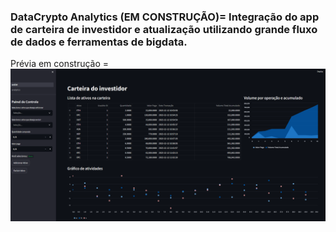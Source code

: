 ### DataCrypto Analytics (EM CONSTRUÇÃO)= Integração do app de carteira de investidor e atualização utilizando grande fluxo de dados e ferramentas de bigdata.

Prévia em construção =
![Alt text](image-1.png)
